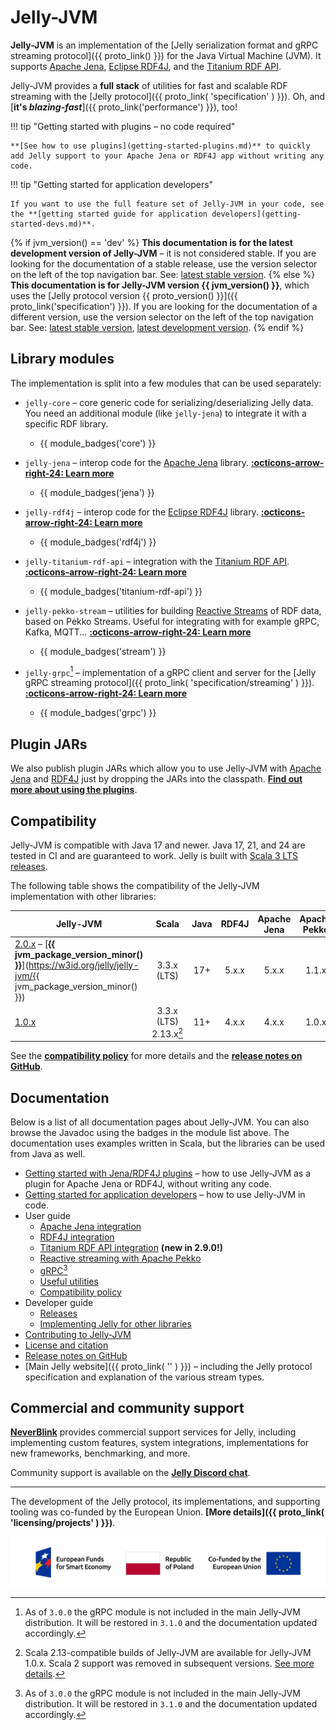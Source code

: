 # Jelly-JVM

**Jelly-JVM** is an implementation of the [Jelly serialization format and gRPC streaming protocol]({{ proto_link() }}) for the Java Virtual Machine (JVM). It supports [Apache Jena](user/jena.md), [Eclipse RDF4J](user/rdf4j.md), and the [Titanium RDF API](user/titanium.md).

Jelly-JVM provides a **full stack** of utilities for fast and scalable RDF streaming with the [Jelly protocol]({{ proto_link( 'specification' ) }}). Oh, and [**it's *blazing-fast***]({{ proto_link('performance') }}), too!

!!! tip "Getting started with plugins – no code required"

    **[See how to use plugins](getting-started-plugins.md)** to quickly add Jelly support to your Apache Jena or RDF4J app without writing any code.

!!! tip "Getting started for application developers"

    If you want to use the full feature set of Jelly-JVM in your code, see the **[getting started guide for application developers](getting-started-devs.md)**.

{% if jvm_version() == 'dev' %}
**This documentation is for the latest development version of Jelly-JVM** – it is not considered stable. If you are looking for the documentation of a stable release, use the version selector on the left of the top navigation bar. See: [latest stable version](https://w3id.org/jelly/jelly-jvm/stable).
{% else %}
**This documentation is for Jelly-JVM version {{ jvm_version() }}**, which uses the [Jelly protocol version {{ proto_version() }}]({{ proto_link('specification') }}). If you are looking for the documentation of a different version, use the version selector on the left of the top navigation bar. See: [latest stable version](https://w3id.org/jelly/jelly-jvm/stable), [latest development version](https://w3id.org/jelly/jelly-jvm/dev).
{% endif %}

## Library modules

The implementation is split into a few modules that can be used separately:

- `jelly-core` – core generic code for serializing/deserializing Jelly data. You need an additional module (like `jelly-jena`) to integrate it with a specific RDF library.
    - {{ module_badges('core') }}

- `jelly-jena` – interop code for the [Apache Jena](https://jena.apache.org/) library. **[:octicons-arrow-right-24: Learn more](user/jena.md)**
    - {{ module_badges('jena') }}

- `jelly-rdf4j` – interop code for the [Eclipse RDF4J](https://rdf4j.org/) library. **[:octicons-arrow-right-24: Learn more](user/rdf4j.md)**
    - {{ module_badges('rdf4j') }}

- `jelly-titanium-rdf-api` – integration with the [Titanium RDF API](https://github.com/filip26/titanium-rdf-api). **[:octicons-arrow-right-24: Learn more](user/titanium.md)**
    - {{ module_badges('titanium-rdf-api') }}

- `jelly-pekko-stream` – utilities for building [Reactive Streams](https://www.reactive-streams.org/) of RDF data, based on Pekko Streams. Useful for integrating with for example gRPC, Kafka, MQTT... **[:octicons-arrow-right-24: Learn more](user/reactive.md)**
    - {{ module_badges('stream') }}

- `jelly-grpc`[^2] – implementation of a gRPC client and server for the [Jelly gRPC streaming protocol]({{ proto_link( 'specification/streaming' ) }}). **[:octicons-arrow-right-24: Learn more](user/grpc.md)**
    - {{ module_badges('grpc') }}

## Plugin JARs

We also publish plugin JARs which allow you to use Jelly-JVM with [Apache Jena](https://jena.apache.org/) and [RDF4J](https://rdf4j.org/) just by dropping the JARs into the classpath. **[Find out more about using the plugins](getting-started-plugins.md)**.

## Compatibility

Jelly-JVM is compatible with Java 17 and newer. Java 17, 21, and 24 are tested in CI and are guaranteed to work. Jelly is built with [Scala 3 LTS releases](https://www.scala-lang.org/blog/2022/08/17/long-term-compatibility-plans.html).

The following table shows the compatibility of the Jelly-JVM implementation with other libraries:

| Jelly-JVM | Scala                     | Java | RDF4J | Apache Jena | Apache Pekko |
| --------- | :-----------------------: | :--: | :---: | :---------: | :----------: |
| [2.0.x](https://w3id.org/jelly/jelly-jvm/2.0.x) – [**{{ jvm_package_version_minor() }}**](https://w3id.org/jelly/jelly-jvm/{{ jvm_package_version_minor() }}) | 3.3.x (LTS)               | 17+  | 5.x.x | 5.x.x       | 1.1.x        |
| [1.0.x](https://w3id.org/jelly/jelly-jvm/1.0.x)     | 3.3.x (LTS)<br>2.13.x[^1] | 11+  | 4.x.x | 4.x.x       | 1.0.x        |

See the **[compatibility policy](user/compatibility.md)** for more details and the **[release notes on GitHub](https://github.com/Jelly-RDF/jelly-jvm/releases)**.

## Documentation

Below is a list of all documentation pages about Jelly-JVM. You can also browse the Javadoc using the badges in the module list above. The documentation uses examples written in Scala, but the libraries can be used from Java as well.

- [Getting started with Jena/RDF4J plugins](getting-started-plugins.md) – how to use Jelly-JVM as a plugin for Apache Jena or RDF4J, without writing any code.
- [Getting started for application developers](getting-started-devs.md) – how to use Jelly-JVM in code.
- User guide
    - [Apache Jena integration](user/jena.md)
    - [RDF4J integration](user/rdf4j.md)
    - [Titanium RDF API integration](user/titanium.md) **(new in 2.9.0!)**
    - [Reactive streaming with Apache Pekko](user/reactive.md)
    - [gRPC](user/grpc.md)[^2]
    - [Useful utilities](user/utilities.md)
    - [Compatibility policy](user/compatibility.md)
- Developer guide
    - [Releases](dev/releases.md)
    - [Implementing Jelly for other libraries](dev/implementing.md)
- [Contributing to Jelly-JVM](contributing/index.md)
- [License and citation](licensing.md)
- [Release notes on GitHub](https://github.com/Jelly-RDF/jelly-jvm/releases)
- [Main Jelly website]({{ proto_link( '' ) }}) – including the Jelly protocol specification and explanation of the various stream types.

## Commercial and community support

**[NeverBlink](https://neverblink.eu)** provides commercial support services for Jelly, including implementing custom features, system integrations, implementations for new frameworks, benchmarking, and more.

Community support is available on the **[Jelly Discord chat](https://discord.gg/A8sN5XwVa5)**.

----

The development of the Jelly protocol, its implementations, and supporting tooling was co-funded by the European Union. **[More details]({{ proto_link( 'licensing/projects' ) }})**.

![European Funds for Smart Economy, Republic of Poland, Co-funded by the European Union](assets/featured/feng_rp_eu.png)

[^1]: Scala 2.13-compatible builds of Jelly-JVM are available for Jelly-JVM 1.0.x. Scala 2 support was removed in subsequent versions. [See more details](https://w3id.org/jelly/jelly-jvm/1.0.x/user/scala2).
[^2]: As of `3.0.0` the gRPC module is not included in the main Jelly-JVM distribution. It will be restored in `3.1.0` and the documentation updated accordingly.
